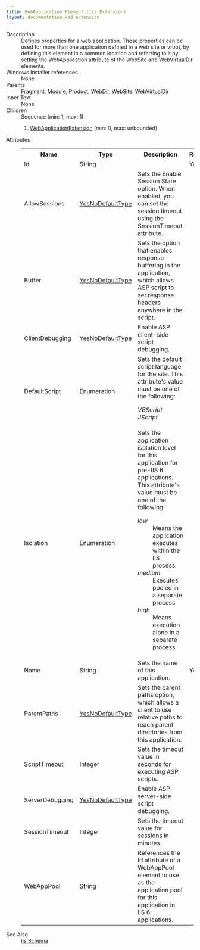 ```yaml
---
title: WebApplication Element (Iis Extension)
layout: documentation_xsd_extension
---
```

<dl>
  <dt>Description</dt>
  <dd>Defines properties for a web application. These properties can be used for more than one application defined in a web site or vroot, by defining this element in a common location and referring to it by setting the WebApplication attribute of the WebSite and WebVirtualDir elements.</dd>
  <dt>Windows Installer references</dt>
  <dd>None</dd>
  <dt>Parents</dt>
  <dd>
    <a href="../fragment/">Fragment</a>, <a href="../module/">Module</a>, <a href="../product/">Product</a>, <a href="../iis/webdir" class="extension">WebDir</a>, <a href="../iis/website" class="extension">WebSite</a>, <a href="../iis/webvirtualdir" class="extension">WebVirtualDir</a></dd>
  <dt>Inner Text</dt>
  <dd>None</dd>
  <dt>Children</dt>
  <dd>Sequence (min: 1, max: 1)<ol><li><a href="../iis/webapplicationextension" class="extension">WebApplicationExtension</a> (min: 0, max: unbounded)</li></ol></dd>
  <dt>Attributes</dt>
  <dd>
    <table cellspacing="0" cellpadding="0" class="schema">
      <tr>
        <th width="15%">Name</th>
        <th width="15%">Type</th>
        <th width="65%">Description</th>
        <th width="15%">Required</th>
      </tr>
      <tr>
        <td>Id</td>
        <td>String</td>
        <td>&nbsp;</td>
        <td>Yes</td>
      </tr>
      <tr>
        <td>AllowSessions</td>
        <td><a href="../iis/simple_type_yesnodefaulttype">YesNoDefaultType</a></td>
        <td>Sets the Enable Session State option. When enabled, you can set the session timeout using the SessionTimeout attribute.</td>
        <td>&nbsp;</td>
      </tr>
      <tr>
        <td>Buffer</td>
        <td><a href="../iis/simple_type_yesnodefaulttype">YesNoDefaultType</a></td>
        <td>Sets the option that enables response buffering in the application, which allows ASP script to set response headers anywhere in the script.</td>
        <td>&nbsp;</td>
      </tr>
      <tr>
        <td>ClientDebugging</td>
        <td><a href="../iis/simple_type_yesnodefaulttype">YesNoDefaultType</a></td>
        <td>Enable ASP client-side script debugging.</td>
        <td>&nbsp;</td>
      </tr>
      <tr>
        <td>DefaultScript</td>
        <td>Enumeration</td>
        <td>Sets the default script language for the site.  This attribute's value must be one of the following:<dl><dt class="enumerationValue"><dfn>VBScript</dfn></dt><dd></dd><dt class="enumerationValue"><dfn>JScript</dfn></dt><dd></dd></dl></td>
        <td>&nbsp;</td>
      </tr>
      <tr>
        <td>Isolation</td>
        <td>Enumeration</td>
        <td>                         Sets the application isolation level for this application for pre-IIS 6 applications.                       This attribute's value must be one of the following:<dl><dt class="enumerationValue"><dfn>low</dfn></dt><dd>                                     Means the application executes within the IIS process.                                 </dd><dt class="enumerationValue"><dfn>medium</dfn></dt><dd>                                     Executes pooled in a separate process.                                 </dd><dt class="enumerationValue"><dfn>high</dfn></dt><dd>                                     Means execution alone in a separate process.                                 </dd></dl></td>
        <td>&nbsp;</td>
      </tr>
      <tr>
        <td>Name</td>
        <td>String</td>
        <td>Sets the name of this application.</td>
        <td>Yes</td>
      </tr>
      <tr>
        <td>ParentPaths</td>
        <td><a href="../iis/simple_type_yesnodefaulttype">YesNoDefaultType</a></td>
        <td>Sets the parent paths option, which allows a client to use relative paths to reach parent directories from this application.</td>
        <td>&nbsp;</td>
      </tr>
      <tr>
        <td>ScriptTimeout</td>
        <td>Integer</td>
        <td>Sets the timeout value in seconds for executing ASP scripts.</td>
        <td>&nbsp;</td>
      </tr>
      <tr>
        <td>ServerDebugging</td>
        <td><a href="../iis/simple_type_yesnodefaulttype">YesNoDefaultType</a></td>
        <td>Enable ASP server-side script debugging.</td>
        <td>&nbsp;</td>
      </tr>
      <tr>
        <td>SessionTimeout</td>
        <td>Integer</td>
        <td>Sets the timeout value for sessions in minutes.</td>
        <td>&nbsp;</td>
      </tr>
      <tr>
        <td>WebAppPool</td>
        <td>String</td>
        <td>References the Id attribute of a WebAppPool element to use as the application pool for this application in IIS 6 applications.</td>
        <td>&nbsp;</td>
      </tr>
    </table>
  </dd>
  <dt>See Also</dt>
  <dd>
    <a href="../iis">Iis Schema</a>
  </dd>
</dl>
